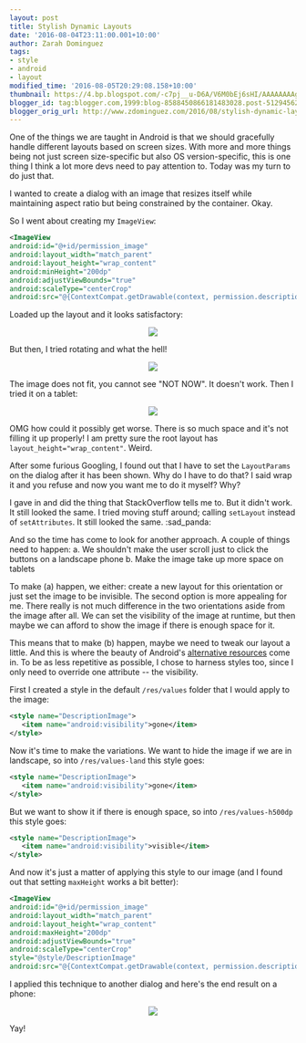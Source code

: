 ```yaml
---
layout: post
title: Stylish Dynamic Layouts
date: '2016-08-04T23:11:00.001+10:00'
author: Zarah Dominguez
tags:
- style
- android
- layout
modified_time: '2016-08-05T20:29:08.158+10:00'
thumbnail: https://4.bp.blogspot.com/-c7pj__u-D6A/V6M0bEj6sHI/AAAAAAAAgEk/pCxCW6F3plIc3DM6irhmB48SR8S9AggkACLcB/s72-c/device-2016-08-04-183547.png
blogger_id: tag:blogger.com,1999:blog-8588450866181483028.post-5129456296841062010
blogger_orig_url: http://www.zdominguez.com/2016/08/stylish-dynamic-layouts.html
---
```


One of the things we are taught in Android is that we should gracefully handle different layouts based on screen sizes. With more and more things being not just screen size-specific but also OS version-specific, this is one thing I think a lot more devs need to pay attention to. Today was my turn to do just that.

I wanted to create a dialog with an image that resizes itself while maintaining aspect ratio but being constrained by the container. Okay.

So I went about creating my `ImageView`:

```xml
<ImageView
android:id="@+id/permission_image"
android:layout_width="match_parent"
android:layout_height="wrap_content"
android:minHeight="200dp"
android:adjustViewBounds="true"
android:scaleType="centerCrop"
android:src="@{ContextCompat.getDrawable(context, permission.descriptionDrawable)}"/>
```

Loaded up the layout and it looks satisfactory:

<p style="text-align: center"><img src="https://4.bp.blogspot.com/-c7pj__u-D6A/V6M0bEj6sHI/AAAAAAAAgEk/pCxCW6F3plIc3DM6irhmB48SR8S9AggkACLcB/s640/device-2016-08-04-183547.png"></p>

But then, I tried rotating and what the hell!

<p style="text-align: center"><img src="https://4.bp.blogspot.com/-nRzdzcLOWy4/V6M1wCbomdI/AAAAAAAAgE4/0Zp6frPmFqQyDhWuSaB4ffMUr16yPFKwgCLcB/s640/device-2016-08-04-183648.png"></p>

The image does not fit, you cannot see "NOT NOW". It doesn't work. Then I tried it on a tablet:

<p style="text-align: center"><img src="https://3.bp.blogspot.com/-3z7pgKCFByw/V6NEPmBZR5I/AAAAAAAAgFo/BDAvKXd1cGYvjic5z55bEQruguSDwypegCLcB/s640/device-2016-08-04-120325.png"></p>


OMG how could it possibly get worse. There is so much space and it's not filling it up properly! I am pretty sure the root layout has `layout_height="wrap_content"`. Weird.  

After some furious Googling, I found out that I have to set the `LayoutParams` on the dialog after it has been shown. Why do I have to do that? I said wrap it and you refuse and now you want me to do it myself? Why?

I gave in and did the thing that StackOverflow tells me to. But it didn't work. It still looked the same. I tried moving stuff around; calling `setLayout` instead of `setAttributes`. It still looked the same. :sad_panda:

And so the time has come to look for another approach. A couple of things need to happen:
a. We shouldn't make the user scroll just to click the buttons on a landscape phone
b. Make the image take up more space on tablets

To make (a) happen, we either: create a new layout for this orientation or just set the image to be invisible. The second option is more appealing for me. There really is not much difference in the two orientations aside from the image after all. We can set the visibility of the image at runtime, but then maybe we can afford to show the image if there is enough space for it.

This means that to make (b) happen, maybe we need to tweak our layout a little. And this is where the beauty of Android's [alternative resources](https://developer.android.com/guide/topics/resources/providing-resources.html) come in. To be as less repetitive as possible, I chose to harness styles too, since I only need to override one attribute -- the visibility.

First I created a style in the default `/res/values` folder that I would apply to the image:

```xml
<style name="DescriptionImage">
   <item name="android:visibility">gone</item>
</style>
```

Now it's time to make the variations. We want to hide the image if we are in landscape, so into `/res/values-land` this style goes:

```xml
<style name="DescriptionImage">
   <item name="android:visibility">gone</item>
</style>
```

But we want to show it if there is enough space, so into `/res/values-h500dp` this style goes:

```xml
<style name="DescriptionImage">
   <item name="android:visibility">visible</item>
</style>
```

And now it's just a matter of applying this style to our image (and I found out that setting `maxHeight` works a bit better):

```xml
<ImageView
android:id="@+id/permission_image"
android:layout_width="match_parent"
android:layout_height="wrap_content"
android:maxHeight="200dp"
android:adjustViewBounds="true"
android:scaleType="centerCrop"
style="@style/DescriptionImage"
android:src="@{ContextCompat.getDrawable(context, permission.descriptionDrawable)}"/>
```

I applied this technique to another dialog and here's the end result on a phone:

<p style="text-align: center"><img src="https://4.bp.blogspot.com/-Mf7fJKkWkQ0/V6RqDGUOTEI/AAAAAAAAgMs/ra_dEUGWQhk7DLs1n02k1nE8vhGyDTNHwCLcB/s640/dialog_resize_style.gif"></p>

Yay!